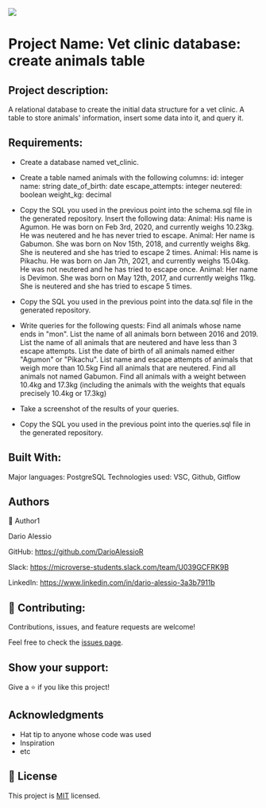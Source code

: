![](https://img.shields.io/badge/Microverse-blueviolet)

# Project Name: Vet clinic database: create animals table

## Project description:
A relational database to create the initial data structure for a vet clinic. A table to store animals' information, insert some data into it, and query it.

## Requirements:

- Create a database named vet_clinic.
- Create a table named animals with the following columns:
id: integer
name: string
date_of_birth: date
escape_attempts: integer
neutered: boolean
weight_kg: decimal

- Copy the SQL you used in the previous point into the schema.sql file in the generated repository.
Insert the following data:
Animal: His name is Agumon. He was born on Feb 3rd, 2020, and currently weighs 10.23kg. He was neutered and he has never tried to escape.
Animal: Her name is Gabumon. She was born on Nov 15th, 2018, and currently weighs 8kg. She is neutered and she has tried to escape 2 times.
Animal: His name is Pikachu. He was born on Jan 7th, 2021, and currently weighs 15.04kg. He was not neutered and he has tried to escape once.
Animal: Her name is Devimon. She was born on May 12th, 2017, and currently weighs 11kg. She is neutered and she has tried to escape 5 times.

- Copy the SQL you used in the previous point into the data.sql file in the generated repository.
- Write queries for the following quests:
Find all animals whose name ends in "mon".
List the name of all animals born between 2016 and 2019.
List the name of all animals that are neutered and have less than 3 escape attempts.
List the date of birth of all animals named either "Agumon" or "Pikachu".
List name and escape attempts of animals that weigh more than 10.5kg
Find all animals that are neutered.
Find all animals not named Gabumon.
Find all animals with a weight between 10.4kg and 17.3kg (including the animals with the weights that equals precisely 10.4kg or 17.3kg)

- Take a screenshot of the results of your queries.
- Copy the SQL you used in the previous point into the queries.sql file in the generated repository.

## Built With:
Major languages: PostgreSQL
Technologies used: VSC, Github, Gitflow

##  Authors
👤 Author1

Dario Alessio

GitHub: https://github.com/DarioAlessioR

Slack: https://microverse-students.slack.com/team/U039GCFRK9B

LinkedIn: https://www.linkedin.com/in/dario-alessio-3a3b7911b

## 🤝 Contributing:

Contributions, issues, and feature requests are welcome!

Feel free to check the [issues page](../../issues/).

## Show your support:

Give a ⭐️ if you like this project!

## Acknowledgments

- Hat tip to anyone whose code was used
- Inspiration
- etc

## 📝 License

This project is [MIT](./MIT.md) licensed.
